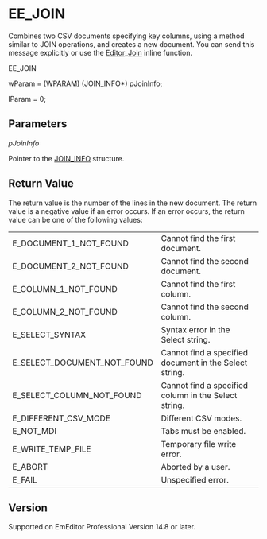 # EE\_JOIN

Combines two CSV documents specifying key columns, using a method similar to JOIN operations, and creates a new document. You can send this message explicitly or use
the [Editor\_Join](../macro/editor_join) inline function.

EE\_JOIN

wParam = (WPARAM) (JOIN\_INFO\*) pJoinInfo;

lParam = 0;

## Parameters

_pJoinInfo_

Pointer to the [JOIN\_INFO](../structure/join_info) structure.

## Return Value

The return value
is the number of the lines in the new document. The return value is a negative value if an error occurs. If an error occurs, the return value can be one of the following values:

|     |     |
| --- | --- |
| E\_DOCUMENT\_1\_NOT\_FOUND | Cannot find the first document. |
| E\_DOCUMENT\_2\_NOT\_FOUND | Cannot find the second document. |
| E\_COLUMN\_1\_NOT\_FOUND | Cannot find the first column. |
| E\_COLUMN\_2\_NOT\_FOUND | Cannot find the second column. |
| E\_SELECT\_SYNTAX | Syntax error in the Select string. |
| E\_SELECT\_DOCUMENT\_NOT\_FOUND | Cannot find a specified document in the Select string. |
| E\_SELECT\_COLUMN\_NOT\_FOUND | Cannot find a specified column in the Select string. |
| E\_DIFFERENT\_CSV\_MODE | Different CSV modes. |
| E\_NOT\_MDI | Tabs must be enabled. |
| E\_WRITE\_TEMP\_FILE | Temporary file write error. |
| E\_ABORT | Aborted by a user. |
| E\_FAIL | Unspecified error. |

## Version

Supported on EmEditor Professional Version 14.8 or later.
